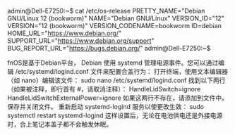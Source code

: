 
admin@Dell-E7250:~$ cat /etc/os-release
PRETTY_NAME="Debian GNU/Linux 12 (bookworm)"
NAME="Debian GNU/Linux"
VERSION_ID="12"
VERSION="12 (bookworm)"
VERSION_CODENAME=bookworm
ID=debian
HOME_URL="https://www.debian.org/"
SUPPORT_URL="https://www.debian.org/support"
BUG_REPORT_URL="https://bugs.debian.org/"
admin@Dell-E7250:~$

fnOS是基于Debian平台，
Debian 使用 systemd 管理电源事件。​您可以通过编辑 /etc/systemd/logind.conf 文件来配置合盖行为：​
打开终端，使用文本编辑器（如 nano）编辑该文件：
sudo nano /etc/systemd/logind.conf
找到以下两行（如果被注释，即行首有 #，请取消注释）：​
HandleLidSwitch=ignore
HandleLidSwitchExternalPower=ignore
如果这两行不存在，请添加到文件中。
保存并关闭文件。
重新启动 systemd-logind 服务以使更改生效：
sudo systemctl restart systemd-logind
这样设置后，无论在电池供电还是外接电源时，合上笔记本盖子都不会触发休眠。​


